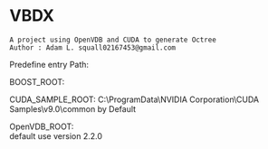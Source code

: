 #	VBDX
	A project using OpenVDB and CUDA to generate Octree
	Author : Adam L. squall02167453@gmail.com

Predefine entry Path:

BOOST_ROOT:

CUDA_SAMPLE_ROOT: 
	C:\ProgramData\NVIDIA Corporation\CUDA Samples\v9.0\common by Default

OpenVDB_ROOT:	
	default use version 2.2.0

